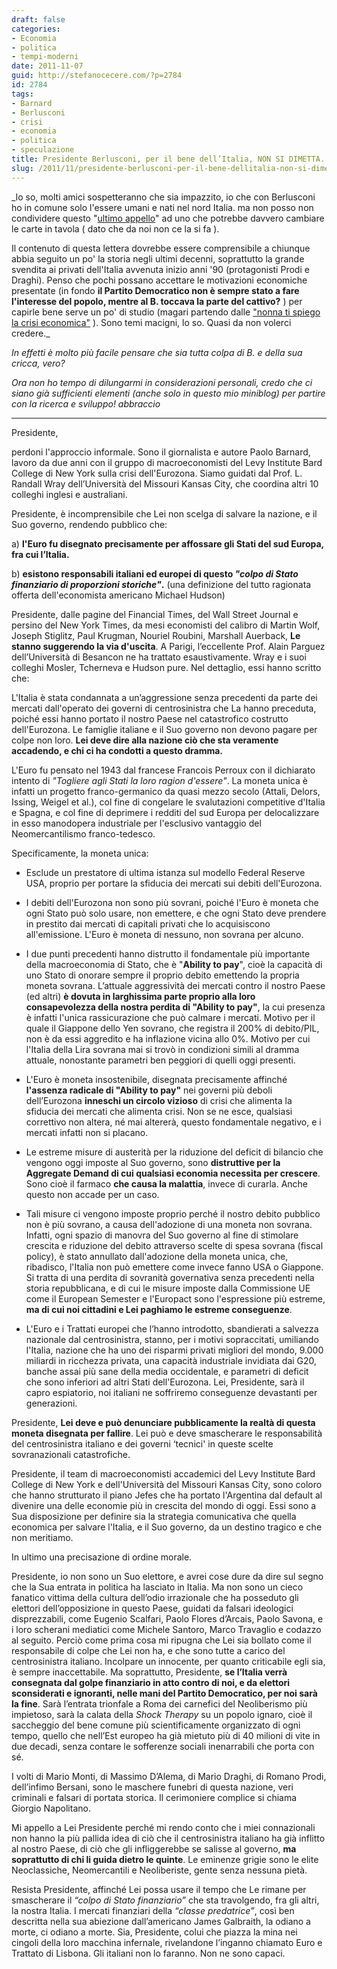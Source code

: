 ```yaml
---
draft: false
categories:
- Economia
- politica
- tempi-moderni
date: 2011-11-07
guid: http://stefanocecere.com/?p=2784
id: 2784
tags:
- Barnard
- Berlusconi
- crisi
- economia
- politica
- speculazione
title: Presidente Berlusconi, per il bene dell’Italia, NON SI DIMETTA.
slug: /2011/11/presidente-berlusconi-per-il-bene-dellitalia-non-si-dimetta/
---
```


_lo so, molti amici sospetteranno che sia impazzito, io che con Berlusconi ho in comune solo l'essere umani e nati nel nord Italia. ma non posso non condividere questo "[ultimo appello](http://paolobarnard.info/intervento_mostra_go.php?id=257)" ad uno che potrebbe davvero cambiare le carte in tavola ( dato che da noi non ce la si fa ).
  
Il contenuto di questa lettera dovrebbe essere comprensibile a chiunque abbia seguito un po' la storia negli ultimi decenni, soprattutto la grande svendita ai privati dell'Italia avvenuta inizio anni '90 (protagonisti Prodi e Draghi). Penso che pochi possano accettare le motivazioni economiche presentate (in fondo **il Partito Democratico non è sempre stato a fare l'interesse del popolo, mentre al B. toccava la parte del cattivo?** ) per capirle bene serve un po' di studio (magari partendo dalle ["nonna ti spiego la crisi economica"](http://stefanocecere.com/2011/10/24/vi-spiego-la-crisi-economica/ "Vi spiego la crisi economica") ). Sono temi macigni, lo so. Quasi da non volerci credere._
  
_In effetti è molto più facile pensare che sia tutta colpa di B. e della sua cricca, vero?_
  
_Ora non ho tempo di dilungarmi in considerazioni personali, credo che ci siano già sufficienti elementi (anche solo in questo mio miniblog) per partire con la ricerca e sviluppo! abbraccio_

- - - - -

Presidente,

perdoni l'approccio informale. Sono il giornalista e autore Paolo Barnard, lavoro da due anni con il gruppo di macroeconomisti del Levy Institute Bard College di New York sulla crisi dell'Eurozona. Siamo guidati dal Prof. L. Randall Wray dell’Università del Missouri Kansas City, che coordina altri 10 colleghi inglesi e australiani.

Presidente, è incomprensibile che Lei non scelga di salvare la nazione, e il Suo governo, rendendo pubblico che:

a) **l'Euro fu disegnato precisamente per affossare gli Stati del sud Europa, fra cui l’Italia.**

b) **esistono responsabili italiani ed europei di questo _"colpo di Stato finanziario di proporzioni storiche"_.** (una definizione del tutto ragionata offerta dell'economista americano Michael Hudson)

Presidente, dalle pagine del Financial Times, del Wall Street Journal e persino del New York Times, da mesi economisti del calibro di Martin Wolf, Joseph Stiglitz, Paul Krugman, Nouriel Roubini, Marshall Auerback, **Le stanno suggerendo la via d'uscita**. A Parigi, l’eccellente Prof. Alain Parguez dell’Università di Besancon ne ha trattato esaustivamente. Wray e i suoi colleghi Mosler, Tcherneva e Hudson pure. Nel dettaglio, essi hanno scritto che:

L'Italia è stata condannata a un’aggressione senza precedenti da parte dei mercati dall'operato dei governi di centrosinistra che La hanno preceduta, poiché essi hanno portato il nostro Paese nel catastrofico costrutto dell'Eurozona. Le famiglie italiane e il Suo governo non devono pagare per colpe non loro. **Lei deve dire alla nazione ciò che sta veramente accadendo, e chi ci ha condotti a questo dramma.**

L'Euro fu pensato nel 1943 dal francese Francois Perroux con il dichiarato intento di _"Togliere agli Stati la loro ragion d'essere"_. La moneta unica è infatti un progetto franco-germanico da quasi mezzo secolo (Attali, Delors, Issing, Weigel et al.), col fine di congelare le svalutazioni competitive d'Italia e Spagna, e col fine di deprimere i redditi del sud Europa per delocalizzare in esso manodopera industriale per l'esclusivo vantaggio del Neomercantilismo franco-tedesco.

Specificamente, la moneta unica:

- Esclude un prestatore di ultima istanza sul modello Federal Reserve USA, proprio per portare la sfiducia dei mercati sui debiti dell'Eurozona.

- I debiti dell'Eurozona non sono più sovrani, poiché l'Euro è moneta che ogni Stato può solo usare, non emettere, e che ogni Stato deve prendere in prestito dai mercati di capitali privati che lo acquisiscono all'emissione. L'Euro è moneta di nessuno, non sovrana per alcuno.

- I due punti precedenti hanno distrutto il fondamentale più importante della macroeconomia di Stato, che è "**Ability to pay**", cioè la capacità di uno Stato di onorare sempre il proprio debito emettendo la propria moneta sovrana. L’attuale aggressività dei mercati contro il nostro Paese (ed altri) **è dovuta in larghissima parte proprio alla loro consapevolezza della nostra perdita di "Ability to pay"**, la cui presenza è infatti l'unica rassicurazione che può calmare i mercati. Motivo per il quale il Giappone dello Yen sovrano, che registra il 200% di debito/PIL, non è da essi aggredito e ha inflazione vicina allo 0%. Motivo per cui l'Italia della Lira sovrana mai si trovò in condizioni simili al dramma attuale, nonostante parametri ben peggiori di quelli oggi presenti.

- L'Euro è moneta insostenibile, disegnata precisamente affinché **l'assenza radicale di "Ability to pay"** nei governi più deboli dell’Eurozona **inneschi un circolo vizioso** di crisi che alimenta la sfiducia dei mercati che alimenta crisi. Non se ne esce, qualsiasi correttivo non altera, né mai altererà, questo fondamentale negativo, e i mercati infatti non si placano.

- Le estreme misure di austerità per la riduzione del deficit di bilancio che vengono oggi imposte al Suo governo, sono **distruttive per la Aggregate Demand di cui qualsiasi economia necessita per crescere**. Sono cioè il farmaco **che causa la malattia**, invece di curarla. Anche questo non accade per un caso.

- Tali misure ci vengono imposte proprio perché il nostro debito pubblico non è più sovrano, a causa dell'adozione di una moneta non sovrana. Infatti, ogni spazio di manovra del Suo governo al fine di stimolare crescita e riduzione del debito attraverso scelte di spesa sovrana (fiscal policy), è stato annullato dall'adozione della moneta unica, che, ribadisco, l'Italia non può emettere come invece fanno USA o Giappone. Si tratta di una perdita di sovranità governativa senza precedenti nella storia repubblicana, e di cui le misure imposte dalla Commissione UE come il European Semester e l'Europact sono l'espressione più estreme, **ma di cui noi cittadini e Lei paghiamo le estreme conseguenze**.

- L'Euro e i Trattati europei che l’hanno introdotto, sbandierati a salvezza nazionale dal centrosinistra, stanno, per i motivi sopraccitati, umiliando l'Italia, nazione che ha uno dei risparmi privati migliori del mondo, 9.000 miliardi in ricchezza privata, una capacità industriale invidiata dai G20, banche assai più sane della media occidentale, e parametri di deficit che sono inferiori ad altri Stati dell'Eurozona. Lei, Presidente, sarà il capro espiatorio, noi italiani ne soffriremo conseguenze devastanti per generazioni.

Presidente, **Lei deve e può denunciare pubblicamente la realtà di questa moneta disegnata per fallire**. Lei può e deve smascherare le responsabilità del centrosinistra italiano e dei governi &#8216;tecnici' in queste scelte sovranazionali catastrofiche.

Presidente, il team di macroeconomisti accademici del Levy Institute Bard College di New York e dell'Università del Missouri Kansas City, sono coloro che hanno strutturato il piano Jefes che ha portato l'Argentina dal default al divenire una delle economie più in crescita del mondo di oggi. Essi sono a Sua disposizione per definire sia la strategia comunicativa che quella economica per salvare l'Italia, e il Suo governo, da un destino tragico e che non meritiamo.

In ultimo una precisazione di ordine morale.

Presidente, io non sono un Suo elettore, e avrei cose dure da dire sul segno che la Sua entrata in politica ha lasciato in Italia. Ma non sono un cieco fanatico vittima della cultura dell’odio irrazionale che ha posseduto gli elettori dell’opposizione in questo Paese, guidati da falsari ideologici disprezzabili, come Eugenio Scalfari, Paolo Flores d’Arcais, Paolo Savona, e i loro scherani mediatici come Michele Santoro, Marco Travaglio e codazzo al seguito. Perciò come prima cosa mi ripugna che Lei sia bollato come il responsabile di colpe che Lei non ha, e che sono tutte a carico del centrosinistra italiano. Incolpare un innocente, per quanto criticabile egli sia, è sempre inaccettabile. Ma soprattutto, Presidente, **se l’Italia verrà consegnata dal golpe finanziario in atto contro di noi, e da elettori sconsiderati e ignoranti, nelle mani del Partito Democratico, per noi sarà la fine**. Sarà l’entrata trionfale a Roma dei carnefici del Neoliberismo più impietoso, sarà la calata della _Shock Therapy_ su un popolo ignaro, cioè il saccheggio del bene comune più scientificamente organizzato di ogni tempo, quello che nell’Est europeo ha già mietuto più di 40 milioni di vite in due decadi, senza contare le sofferenze sociali inenarrabili che porta con sé.

I volti di Mario Monti, di Massimo D’Alema, di Mario Draghi, di Romano Prodi, dell’infimo Bersani, sono le maschere funebri di questa nazione, veri criminali e falsari di portata storica. Il cerimoniere complice si chiama Giorgio Napolitano.

Mi appello a Lei Presidente perché mi rendo conto che i miei connazionali non hanno la più pallida idea di ciò che il centrosinistra italiano ha già inflitto al nostro Paese, di ciò che gli infliggerebbe se salisse al governo, **ma soprattutto di chi li guida dietro le quinte**. Le eminenze grigie sono le elite Neoclassiche, Neomercantili e Neoliberiste, gente senza nessuna pietà.

Resista Presidente, affinché Lei possa usare il tempo che Le rimane per smascherare il _“colpo di Stato finanziario”_ che sta travolgendo, fra gli altri, la nostra Italia. I mercati finanziari della _“classe predatrice”_, così ben descritta nella sua abiezione dall’americano James Galbraith, la odiano a morte, ci odiano a morte. Sia, Presidente, colui che piazza la mina nei cingoli della loro macchina infernale, rivelandone l’inganno chiamato Euro e Trattato di Lisbona. Gli italiani non lo faranno. Non ne sono capaci.